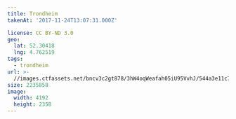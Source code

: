 ```yaml
---
title: Trondheim
takenAt: '2017-11-24T13:07:31.000Z'

license: CC BY-ND 3.0
geo:
  lat: 52.30418
  lng: 4.762519
tags:
  - trondheim
url: >-
  //images.ctfassets.net/bncv3c2gt878/3hW4oqWeafah05iU95VvhJ/544a3e11c7513a0d58600e926051395d/trondheim_38631855481_o
size: 2235858
image:
  width: 4192
  height: 2358
---
```


